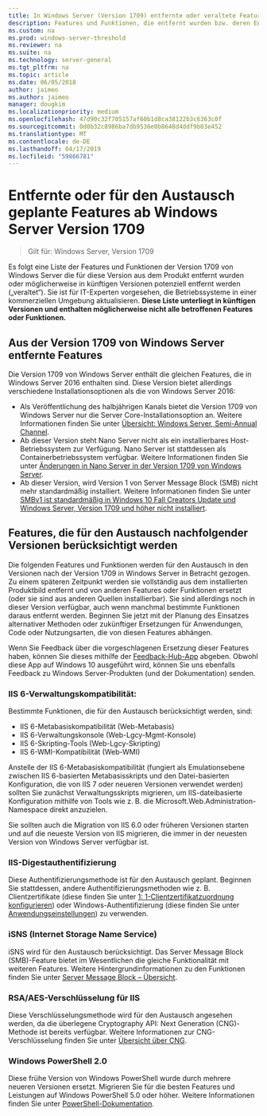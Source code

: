 ```yaml
---
title: In Windows Server (Version 1709) entfernte oder veraltete Features
description: Features und Funktionen, die entfernt wurden bzw. deren Entfernung aus künftigen Versionen geplant ist.
ms.custom: na
ms.prod: windows-server-threshold
ms.reviewer: na
ms.suite: na
ms.technology: server-general
ms.tgt_pltfrm: na
ms.topic: article
ms.date: 06/05/2018
author: jaimeo
ms.author: jaimeo
manager: dougkim
ms.localizationpriority: medium
ms.openlocfilehash: 47d90c32f705157af60b1d8ca38122b3c6363c0f
ms.sourcegitcommit: 0d0b32c8986ba7db9536e0b8648d4ddf9b03e452
ms.translationtype: MT
ms.contentlocale: de-DE
ms.lasthandoff: 04/17/2019
ms.locfileid: "59866781"
---
```

# <a name="features-removed-or-planned-for-replacement-starting-with-windows-server-version-1709"></a>Entfernte oder für den Austausch geplante Features ab Windows Server Version 1709

>Gilt für: Windows Server, Version 1709

Es folgt eine Liste der Features und Funktionen der Version 1709 von Windows Server die für diese Version aus dem Produkt entfernt wurden oder möglicherweise in künftigen Versionen potenziell entfernt werden („veraltet“). Sie ist für IT-Experten vorgesehen, die Betriebssysteme in einer kommerziellen Umgebung aktualisieren. **Diese Liste unterliegt in künftigen Versionen und enthalten möglicherweise nicht alle betroffenen Features oder Funktionen.** 

## <a name="features-removed-from-windows-server-version-1709"></a>Aus der Version 1709 von Windows Server entfernte Features
Die Version 1709 von Windows Server enthält die gleichen Features, die in Windows Server 2016 enthalten sind. Diese Version bietet allerdings verschiedene Installationsoptionen als die von Windows Server 2016:

- Als Veröffentlichung des halbjährigen Kanals bietet die Version 1709 von Windows Server nur die Server Core-Installationsoption an. Weitere Informationen finden Sie unter [Übersicht: Windows Server, Semi-Annual Channel](semi-annual-channel-overview.md).
- Ab dieser Version steht Nano Server nicht als ein installierbares Host-Betriebssystem zur Verfügung. Nano Server ist stattdessen als Containerbetriebssystem verfügbar. Weitere Informationen finden Sie unter [Änderungen in Nano Server in der Version 1709 von Windows Server](nano-in-semi-annual-channel.md).
- Ab dieser Version, wird Version 1 von Server Message Block (SMB) nicht mehr standardmäßig installiert. Weitere Informationen finden Sie unter [SMBv1 ist standardmäßig in Windows 10 Fall Creators Update und Windows Server, Version 1709 und höher nicht installiert](https://support.microsoft.com/help/4034314/smbv1-is-not-installed-by-default-in-windows).


## <a name="features-being-considered-for-replacement-starting-with-subsequent-releases"></a>Features, die für den Austausch nachfolgender Versionen berücksichtigt werden

Die folgenden Features und Funktionen werden für den Austausch in den Versionen nach der Version 1709 in Windows Server in Betracht gezogen. Zu einem späteren Zeitpunkt werden sie vollständig aus dem installierten Produktbild entfernt und von anderen Features oder Funktionen ersetzt (oder sie sind aus anderen Quellen installierbar). Sie sind allerdings noch in dieser Version verfügbar, auch wenn manchmal bestimmte Funktionen daraus entfernt werden. Beginnen Sie jetzt mit der Planung des Einsatzes alternativer Methoden oder zukünftiger Ersetzungen für Anwendungen, Code oder Nutzungsarten, die von diesen Features abhängen.

Wenn Sie Feedback über die vorgeschlagenen Ersetzung dieser Features haben, können Sie dieses mithilfe der [Feedback-Hub-App](https://support.microsoft.com/help/4021566/windows-10-send-feedback-to-microsoft-with-feedback-hub-app) abgeben. Obwohl diese App auf Windows 10 ausgeführt wird, können Sie uns ebenfalls Feedback zu Windows Server-Produkten (und der Dokumentation) senden.

### <a name="iis-6-management-compatibility"></a>IIS 6-Verwaltungskompatibilität:
Bestimmte Funktionen, die für den Austausch berücksichtigt werden, sind:

- IIS 6-Metabasiskompatibilität (Web-Metabasis)
- IIS 6-Verwaltungskonsole (Web-Lgcy-Mgmt-Konsole)
- IIS 6-Skripting-Tools (Web-Lgcy-Skripting)
- IIS 6-WMI-Kompatibilität (Web-WMI)

Anstelle der IIS 6-Metabasiskompatibilität (fungiert als Emulationsebene zwischen IIS 6-basierten Metabasisskripts und den Datei-basierten Konfiguration, die von IIS 7 oder neueren Versionen verwendet werden) sollten Sie zunächst Verwaltungsskripts migrieren, um IIS-dateibasierte Konfiguration mithilfe von Tools wie z. B. die Microsoft.Web.Administration-Namespace direkt anzuzielen.

Sie sollten auch die Migration von IIS 6.0 oder früheren Versionen starten und auf die neueste Version von IIS migrieren, die immer in der neuesten Version von Windows Server verfügbar ist.


### <a name="iis-digest-authentication"></a>IIS-Digestauthentifizierung
Diese Authentifizierungsmethode ist für den Austausch geplant. Beginnen Sie stattdessen, andere Authentifizierungsmethoden wie z. B. Clientzertifikate (diese finden Sie unter [1: 1-Clientzertifikatzuordnung konfigurieren](https://docs.microsoft.com/iis/manage/configuring-security/configuring-one-to-one-client-certificate-mappings)) oder Windows-Authentifizierung (diese finden Sie unter [Anwendungseinstellungen](https://docs.microsoft.com/iis-administration/configuration/appsettings.json)) zu verwenden.

### <a name="internet-storage-name-service-isns"></a>iSNS (Internet Storage Name Service)
iSNS wird für den Austausch berücksichtigt. Das Server Message Block (SMB)-Feature bietet im Wesentlichen die gleiche Funktionalität mit weiteren Features. Weitere Hintergrundinformationen zu den Funktionen finden Sie unter [Server Message Block – Übersicht](https://technet.microsoft.com/library/hh831795(v=ws.11).aspx).

### <a name="rsaaes-encryption-for-iis"></a>RSA/AES-Verschlüsselung für IIS 
Diese Verschlüsselungsmethode wird für den Austausch angesehen werden, da die überlegene Cryptography API: Next Generation (CNG)-Methode ist bereits verfügbar. Weitere Informationen zur CNG-Verschlüsselung finden Sie unter [Übersicht über CNG](https://msdn.microsoft.com/library/windows/desktop/aa375276(v=vs.85).aspx).

### <a name="windows-powershell-20"></a>Windows PowerShell 2.0
Diese frühe Version von Windows PowerShell wurde durch mehrere neueren Versionen ersetzt. Migrieren Sie für die besten Features und Leistungen auf Windows PowerShell 5.0 oder höher. Weitere Informationen finden Sie unter [PowerShell-Dokumentation](https://docs.microsoft.com/powershell/index?view=powershell-5.1).

